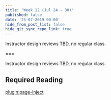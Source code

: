 ```yaml
---
title: 'Week 12 (Jul 24 - 30)'
published: false
date: '25-07-2019 00:00'
hide_from_post_list: false
hide_git_sync_repo_link: true
---
```


Instructor design reviews TBD, no regular class.

===

Instructor design reviews TBD, no regular class.

## Required Reading  
[plugin:page-inject](/192/all-readings/week-12)
